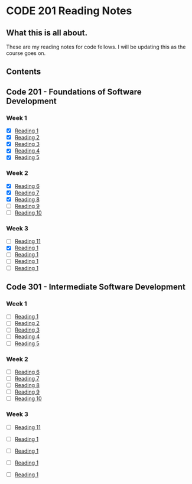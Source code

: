 # CODE 201 Reading Notes

## What this is all about.

These are my reading notes for code fellows. I will be updating this as the course goes on.

## Contents

## Code 201 - Foundations of Software Development
### Week 1
- [x] [Reading 1](class-01.md)
- [x] [Reading 2](class-02.md)
- [x] [Reading 3](class-03.md)
- [x] [Reading 4](class-04.md)
- [x] [Reading 5](class-05.md)
### Week 2
- [x] [Reading 6](class-06.md)
- [x] [Reading 7](class-07.md)
- [x] [Reading 8](class-08.md)
- [ ] [Reading 9](class-09.md)
- [ ] [Reading 10](class-10.md)
### Week 3
- [ ] [Reading 11](class-11.md)
- [x] [Reading 1](class-12.md)
- [ ] [Reading 1](class-13.md)
- [ ] [Reading 1](class-14.md)
- [ ] [Reading 1](class-15.md)

## Code 301 - Intermediate Software Development

### Week 1
- [ ] [Reading 1]()
- [ ] [Reading 2]()
- [ ] [Reading 3]()
- [ ] [Reading 4]()
- [ ] [Reading 5]()
### Week 2
- [ ] [Reading 6]()
- [ ] [Reading 7]()
- [ ] [Reading 8]()
- [ ] [Reading 9]()
- [ ] [Reading 10]()
### Week 3
- [ ] [Reading 11]()
- [ ] [Reading 1]()
- [ ] [Reading 1]()
- [ ] [Reading 1]()
- [ ] [Reading 1]()


